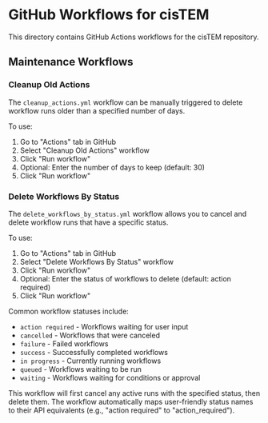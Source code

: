# GitHub Workflows for cisTEM

This directory contains GitHub Actions workflows for the cisTEM repository.

## Maintenance Workflows

### Cleanup Old Actions

The `cleanup_actions.yml` workflow can be manually triggered to delete workflow runs older than a specified number of days.

To use:
1. Go to "Actions" tab in GitHub
2. Select "Cleanup Old Actions" workflow
3. Click "Run workflow"
4. Optional: Enter the number of days to keep (default: 30)
5. Click "Run workflow"

### Delete Workflows By Status

The `delete_workflows_by_status.yml` workflow allows you to cancel and delete workflow runs that have a specific status.

To use:
1. Go to "Actions" tab in GitHub
2. Select "Delete Workflows By Status" workflow
3. Click "Run workflow"
4. Optional: Enter the status of workflows to delete (default: action required)
5. Click "Run workflow"

Common workflow statuses include:
- `action required` - Workflows waiting for user input
- `cancelled` - Workflows that were canceled
- `failure` - Failed workflows
- `success` - Successfully completed workflows
- `in progress` - Currently running workflows
- `queued` - Workflows waiting to be run
- `waiting` - Workflows waiting for conditions or approval

This workflow will first cancel any active runs with the specified status, then delete them. The workflow automatically maps user-friendly status names to their API equivalents (e.g., "action required" to "action_required").
